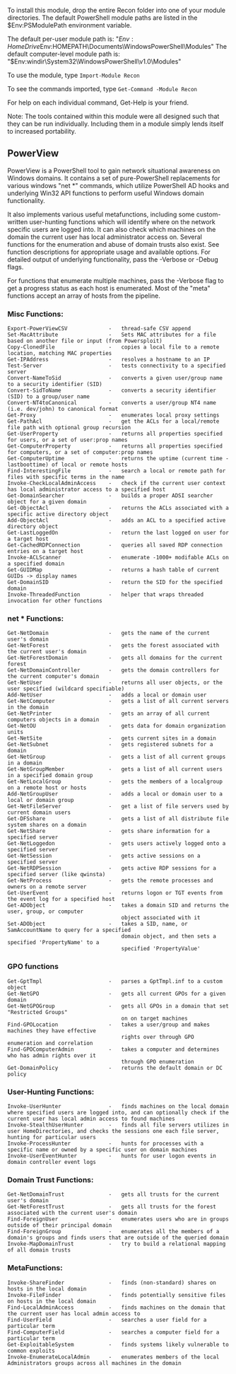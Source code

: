 To install this module, drop the entire Recon folder into one of your module directories. The default PowerShell module paths are listed in the $Env:PSModulePath environment variable.

The default per-user module path is: "$Env:HomeDrive$Env:HOMEPATH\Documents\WindowsPowerShell\Modules"
The default computer-level module path is: "$Env:windir\System32\WindowsPowerShell\v1.0\Modules"

To use the module, type `Import-Module Recon`

To see the commands imported, type `Get-Command -Module Recon`

For help on each individual command, Get-Help is your friend.

Note: The tools contained within this module were all designed such that they can be run individually. Including them in a module simply lends itself to increased portability.


## PowerView

PowerView is a PowerShell tool to gain network situational awareness on 
Windows domains. It contains a set of pure-PowerShell replacements for various 
windows "net *" commands, which utilize PowerShell AD hooks and underlying 
Win32 API functions to perform useful Windows domain functionality.

It also implements various useful metafunctions, including some custom-written 
user-hunting functions which will identify where on the network specific users 
are logged into. It can also check which machines on the domain the current 
user has local administrator access on. Several functions for the enumeration
and abuse of domain trusts also exist. See function descriptions for appropriate 
usage and available options. For detailed output of underlying functionality, pass 
the -Verbose or -Debug flags.

For functions that enumerate multiple machines, pass the -Verbose flag to get a
progress status as each host is enumerated. Most of the "meta" functions accept 
an array of hosts from the pipeline.


### Misc Functions:
    Export-PowerViewCSV             -   thread-safe CSV append
    Set-MacAttribute                -   Sets MAC attributes for a file based on another file or input (from Powersploit)
    Copy-ClonedFile                 -   copies a local file to a remote location, matching MAC properties
    Get-IPAddress                   -   resolves a hostname to an IP
    Test-Server                     -   tests connectivity to a specified server
    Convert-NameToSid               -   converts a given user/group name to a security identifier (SID)
    Convert-SidToName               -   converts a security identifier (SID) to a group/user name
    Convert-NT4toCanonical          -   converts a user/group NT4 name (i.e. dev/john) to canonical format
    Get-Proxy                       -   enumerates local proxy settings
    Get-PathAcl                     -   get the ACLs for a local/remote file path with optional group recursion
    Get-UserProperty                -   returns all properties specified for users, or a set of user:prop names
    Get-ComputerProperty            -   returns all properties specified for computers, or a set of computer:prop names
    Get-ComputerUptime              -   returns the uptime (current time - lastboottime) of local or remote hosts
    Find-InterestingFile            -   search a local or remote path for files with specific terms in the name
    Invoke-CheckLocalAdminAccess    -   check if the current user context has local administrator access to a specified host
    Get-DomainSearcher              -   builds a proper ADSI searcher object for a given domain
    Get-ObjectAcl                   -   returns the ACLs associated with a specific active directory object
    Add-ObjectAcl                   -   adds an ACL to a specified active directory object
    Get-LastLoggedOn                -   return the last logged on user for a target host
    Get-CachedRDPConnection 		-	queries all saved RDP connection entries on a target host
    Invoke-ACLScanner               -   enumerate -1000+ modifable ACLs on a specified domain
    Get-GUIDMap                     -   returns a hash table of current GUIDs -> display names
    Get-DomainSID                   -   return the SID for the specified domain
    Invoke-ThreadedFunction         -   helper that wraps threaded invocation for other functions


### net * Functions:
    Get-NetDomain                   -   gets the name of the current user's domain
    Get-NetForest                   -   gets the forest associated with the current user's domain
    Get-NetForestDomain             -   gets all domains for the current forest
    Get-NetDomainController         -   gets the domain controllers for the current computer's domain
    Get-NetUser                     -   returns all user objects, or the user specified (wildcard specifiable)
    Add-NetUser                     -   adds a local or domain user
    Get-NetComputer                 -   gets a list of all current servers in the domain
    Get-NetPrinter                  -   gets an array of all current computers objects in a domain
    Get-NetOU                       -   gets data for domain organization units
    Get-NetSite                     -   gets current sites in a domain
    Get-NetSubnet                   -   gets registered subnets for a domain
    Get-NetGroup                    -   gets a list of all current groups in a domain
    Get-NetGroupMember              -   gets a list of all current users in a specified domain group
    Get-NetLocalGroup               -   gets the members of a localgroup on a remote host or hosts
    Add-NetGroupUser                -   adds a local or domain user to a local or domain group
    Get-NetFileServer               -   get a list of file servers used by current domain users
    Get-DFSshare                    -   gets a list of all distribute file system shares on a domain
    Get-NetShare                    -   gets share information for a specified server
    Get-NetLoggedon                 -   gets users actively logged onto a specified server
    Get-NetSession                  -   gets active sessions on a specified server
    Get-NetRDPSession               -   gets active RDP sessions for a specified server (like qwinsta)
    Get-NetProcess                  -   gets the remote processes and owners on a remote server
    Get-UserEvent                   -   returns logon or TGT events from the event log for a specified host
    Get-ADObject                    -   takes a domain SID and returns the user, group, or computer 
                                        object associated with it
    Set-ADObject                    -   takes a SID, name, or SamAccountName to query for a specified
                                        domain object, and then sets a specified 'PropertyName' to a
                                        specified 'PropertyValue'

   
### GPO functions
    Get-GptTmpl                     -   parses a GptTmpl.inf to a custom object
    Get-NetGPO                      -   gets all current GPOs for a given domain
    Get-NetGPOGroup                 -   gets all GPOs in a domain that set "Restricted Groups" 
                                        on on target machines
    Find-GPOLocation                -   takes a user/group and makes machines they have effective
                                        rights over through GPO enumeration and correlation
    Find-GPOComputerAdmin           -   takes a computer and determines who has admin rights over it
                                        through GPO enumeration
    Get-DomainPolicy                -   returns the default domain or DC policy


### User-Hunting Functions:
    Invoke-UserHunter               -   finds machines on the local domain where specified users are logged into, and can optionally check if the current user has local admin access to found machines
    Invoke-StealthUserHunter        -   finds all file servers utilizes in user HomeDirectories, and checks the sessions one each file server, hunting for particular users
    Invoke-ProcessHunter            -   hunts for processes with a specific name or owned by a specific user on domain machines
    Invoke-UserEventHunter          -   hunts for user logon events in domain controller event logs


### Domain Trust Functions:
    Get-NetDomainTrust              -   gets all trusts for the current user's domain
    Get-NetForestTrust              -   gets all trusts for the forest associated with the current user's domain
    Find-ForeignUser                -   enumerates users who are in groups outside of their principal domain
    Find-ForeignGroup               -   enumerates all the members of a domain's groups and finds users that are outside of the queried domain
    Invoke-MapDomainTrust           -   try to build a relational mapping of all domain trusts


### MetaFunctions:
    Invoke-ShareFinder              -   finds (non-standard) shares on hosts in the local domain
    Invoke-FileFinder               -   finds potentially sensitive files on hosts in the local domain
    Find-LocalAdminAccess           -   finds machines on the domain that the current user has local admin access to
    Find-UserField                  -   searches a user field for a particular term
    Find-ComputerField              -   searches a computer field for a particular term
    Get-ExploitableSystem           -   finds systems likely vulnerable to common exploits
    Invoke-EnumerateLocalAdmin      -   enumerates members of the local Administrators groups across all machines in the domain

